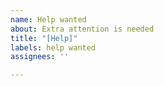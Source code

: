 ```yaml
---
name: Help wanted
about: Extra attention is needed
title: "[Help]"
labels: help wanted
assignees: ''

---
```




